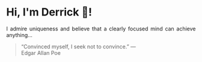# Hi, I'm Derrick 👋!
<p align="justify">I admire uniqueness and believe that a clearly focused mind can achieve anything...</p> 
<!-- #quote-start -->
<blockquote>&ldquo;Convinced myself, I seek not to convince.&rdquo; &mdash; <footer>Edgar Allan Poe</footer></blockquote>
<!-- #quote-end -->

